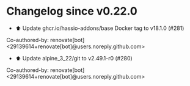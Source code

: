 # Changelog since v0.22.0
- ⬆️ Update ghcr.io/hassio-addons/base Docker tag to v18.1.0 (#281)

Co-authored-by: renovate[bot] <29139614+renovate[bot]@users.noreply.github.com> 
- ⬆️ Update alpine_3_22/git to v2.49.1-r0 (#280)

Co-authored-by: renovate[bot] <29139614+renovate[bot]@users.noreply.github.com> 

